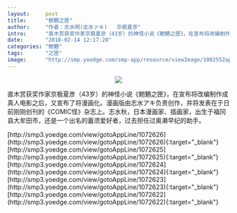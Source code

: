 ```yaml
---
layout:     post
title:      "魍魉之匣"
author:     "作者：志水明(志水ァキ)   京极夏彦"
intro:      "直木赏获奖作家京极夏彦（43岁）的神怪小说《魍魉之匣》，在宣布将改编制作成真人电影之后，又宣布了将漫画化。漫画版由志水アキ负责创作，并将发表在于日前刚刚创刊的《COMIC怪》杂志上。志水秋，日本漫画家、插画家，出生于福冈县大牟田市，还是一个出名的蓄须爱好者，过去担任过奥濑早纪的助手。"
date:       "2018-02-14 12:17:20"
categories: "魍魉"
tags:       "之匣"
image:      "http://smp.yoedge.com/smp-app/resource/viewImage/1002552appline.png"
---
```

<div style="text-align: center">
<p><img src="http://smp.yoedge.com/smp-app/resource/viewImage/1002552appline.png"/></p>
</div>
<p class="post-meta">
<span>直木赏获奖作家京极夏彦（43岁）的神怪小说《魍魉之匣》，在宣布将改编制作成真人电影之后，又宣布了将漫画化。漫画版由志水アキ负责创作，并将发表在于日前刚刚创刊的《COMIC怪》杂志上。志水秋，日本漫画家、插画家，出生于福冈县大牟田市，还是一个出名的蓄须爱好者，过去担任过奥濑早纪的助手。</span>
</p>
[http://smp3.yoedge.com/view/gotoAppLine/1072626](http://smp3.yoedge.com/view/gotoAppLine/1072626){:target="_blank"}
[http://smp3.yoedge.com/view/gotoAppLine/1072625](http://smp3.yoedge.com/view/gotoAppLine/1072625){:target="_blank"}
[http://smp3.yoedge.com/view/gotoAppLine/1072624](http://smp3.yoedge.com/view/gotoAppLine/1072624){:target="_blank"}
[http://smp3.yoedge.com/view/gotoAppLine/1072623](http://smp3.yoedge.com/view/gotoAppLine/1072623){:target="_blank"}
[http://smp3.yoedge.com/view/gotoAppLine/1072622](http://smp3.yoedge.com/view/gotoAppLine/1072622){:target="_blank"}


